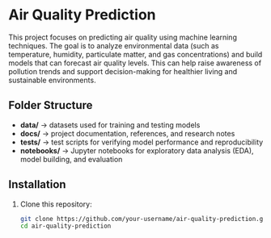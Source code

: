 # Air Quality Prediction

This project focuses on predicting air quality using machine learning techniques. The goal is to analyze environmental data (such as temperature, humidity, particulate matter, and gas concentrations) and build models that can forecast air quality levels. This can help raise awareness of pollution trends and support decision-making for healthier living and sustainable environments.

## Folder Structure
- **data/** → datasets used for training and testing models  
- **docs/** → project documentation, references, and research notes  
- **tests/** → test scripts for verifying model performance and reproducibility  
- **notebooks/** → Jupyter notebooks for exploratory data analysis (EDA), model building, and evaluation  

## Installation
1. Clone this repository:
   ```bash
   git clone https://github.com/your-username/air-quality-prediction.git
   cd air-quality-prediction

